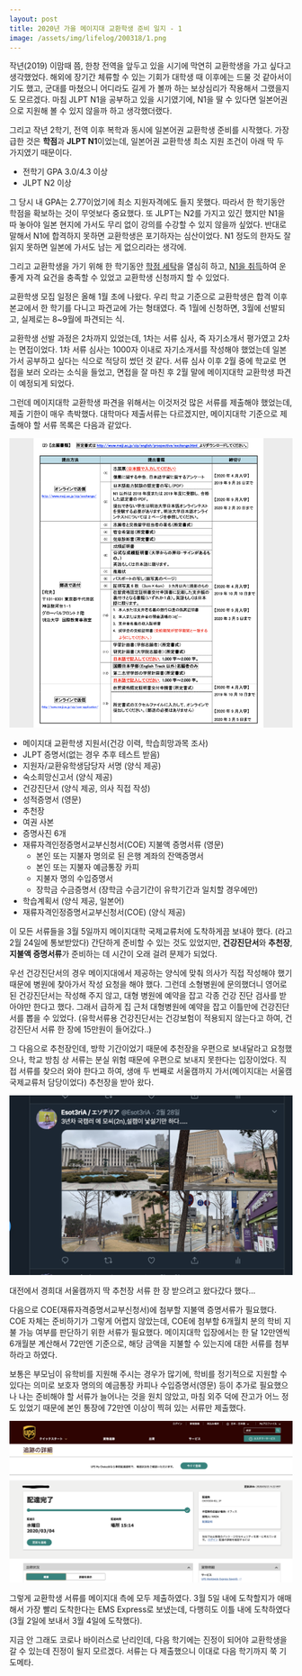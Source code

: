 ```yaml
---
layout: post
title: 2020년 가을 메이지대 교환학생 준비 일지 - 1
image: /assets/img/lifelog/200318/1.png
---
```


작년(2019) 이맘때 쯤, 한창 전역을 앞두고 있을 시기에 막연히 교환학생을 가고 싶다고 생각했었다.
해외에 장기간 체류할 수 있는 기회가 대학생 때 이후에는 드물 것 같아서이기도 했고,
군대를 마쳤으니 어디라도 길게 가 볼까 하는 보상심리가 작용해서 그랬을지도 모르겠다.
마침 JLPT N1을 공부하고 있을 시기였기에, N1을 딸 수 있다면 일본어권으로 지원해 볼 수 있지 않을까 하고 생각했더랬다.

그리고 작년 2학기, 전역 이후 복학과 동시에 일본어권 교환학생 준비를 시작했다.
가장 급한 것은 **학점**과 **JLPT N1**이었는데,
일본어권 교환학생 최소 지원 조건이 아래 딱 두 가지였기 때문이다.

* 전학기 GPA 3.0/4.3 이상
* JLPT N2 이상

그 당시 내 GPA는 2.77이었기에 최소 지원자격에도 들지 못했다. 따라서 한 학기동안 학점을 확보하는 것이 무엇보다 중요했다.
또 JLPT는 N2를 가지고 있긴 했지만 N1을 따 놓아야 일본 현지에 가서도 무리 없이 강의를 수강할 수 있지 않을까 싶었다.
반대로 말해서 N1에 합격하지 못하면 교환학생은 포기하자는 심산이었다. N1 정도의 한자도 잘 읽지 못하면 일본에 가서도 남는 게 없으리라는 생각에.

그리고 교환학생을 가기 위해 한 학기동안 [학점 세탁](/lifelog/2020-02-16-take-scholarship/)을 열심히 하고, 
[N1을 취득](/lifelog/2019-08-27-jlpt-n1)하여 운 좋게 자격 요건을 충족할 수 있었고 교환학생 신청까지 할 수 있었다.

교환학생 모집 일정은 올해 1월 초에 나왔다.
우리 학교 기준으로 교환학생은 합격 이후 본교에서 한 학기를 다니고 파견교에 가는 형태였다.
즉 1월에 신청하면, 3월에 선발되고, 실제로는 8~9월에 파견되는 식. 

교환학생 선발 과정은 2차까지 있었는데, 1차는 서류 심사, 즉 자기소개서 평가였고 2차는 면접이었다.
1차 서류 심사는 1000자 이내로 자기소개서를 작성해야 했었는데 일본 가서 공부하고 싶다는 식으로 적당히 썼던 것 같다.
서류 심사 이후 2월 중에 학교로 면접을 보러 오라는 소식을 들었고, 면접을 잘 마친 후 2월 말에 메이지대학 교환학생 파견이 예정되게 되었다.

그런데 메이지대학 교환학생 파견을 위해서는 이것저것 많은 서류를 제출해야 했었는데, 제출 기한이 매우 촉박했다.
대학마다 제출서류는 다르겠지만, 메이지대학 기준으로 제출해야 할 서류 목록은 다음과 같았다.

![1](/assets/img/lifelog/200318/2.png)

* 메이지대 교환학생 지원서(건강 이력, 학습희망과목 조사)
* JLPT 증명서(없는 경우 추후 테스트 받음)
* 지원자/교환유학생담당자 서명 (양식 제공)
* 숙소희망신고서 (양식 제공)
* 건강진단서 (양식 제공, 의사 직접 작성)
* 성적증명서 (영문)
* 추천장
* 여권 사본
* 증명사진 6개
* 재류자격인정증명서교부신청서(COE) 지불액 증명서류 (영문)
    - 본인 또는 지불자 명의로 된 은행 계좌의 잔액증명서
    - 본인 또는 지불자 예금통장 카피
    - 지불자 명의 수입증명서
    - 장학금 수금증명서 (장학금 수금기간이 유학기간과 일치할 경우에만)
* 학습계획서 (양식 제공, 일본어)
* 재류자격인정증명서교부신청서(COE) (양식 제공)

이 모든 서류들을 3월 5일까지 메이지대학 국제교류처에 도착하게끔 보내야 했다. (라고 2월 24일에 통보받았다)
간단하게 준비할 수 있는 것도 있었지만, **건강진단서**와 **추천장**, **지불액 증명서류**가 준비하는 데 시간이 오래 걸려 문제가 되었다.

우선 건강진단서의 경우 메이지대에서 제공하는 양식에 맞춰 의사가 직접 작성해야 했기 때문에 병원에 찾아가서 작성 요청을 해야 했다.
그런데 소형병원에 문의했더니 영어로 된 건강진단서는 작성해 주지 않고, 대형 병원에 예약을 잡고 각종 건강 진단 검사를 받아야만 한다고 했다.
그래서 급하게 집 근처 대형병원에 예약을 잡고 이틀만에 건강진단서를 뽑을 수 있었다.
(유학서류용 건강진단서는 건강보험이 적용되지 않는다고 하여, 건강진단서 서류 한 장에 15만원이 들어갔다..)

그 다음으로 추천장인데, 방학 기간이었기 때문에 추천장을 우편으로 보내달라고 요청했으나, 학교 방침 상 서류는 분실 위험 때문에 우편으로 보내지 못한다는 입장이었다.
직접 서류를 찾으러 와야 한다고 하여, 생애 두 번째로 서울캠까지 가서(메이지대는 서울캠 국제교류처 담당이었다) 추천장을 받아 왔다.

![1](/assets/img/lifelog/200318/3.png)

대전에서 경희대 서울캠까지 딱 추천장 서류 한 장 받으려고 왔다갔다 했다...

다음으로 COE(재류자격증명서교부신청서)에 첨부할 지불액 증명서류가 필요했다.
COE 자체는 준비하기가 그렇게 어렵지 않았는데, COE에 첨부할 6개월치 분의 학비 지불 가능 여부를 판단하기 위한 서류가 필요했다.
메이지대학 입장에서는 한 달 12만엔씩 6개월분 계산해서 72만엔 기준으로, 해당 금액을 지불할 수 있는지에 대한 서류를 첨부하라고 하였다.

보통은 부모님이 유학비를 지원해 주시는 경우가 많기에, 학비를 정기적으로 지원할 수 있다는 의미로 보호자 명의의 예금통장 카피나 수입증명서(영문) 등이 추가로 필요했으나
나는 준비해야 할 서류가 늘어나는 것을 원치 않았고, 마침 외주 덕에 잔고가 어느 정도 있었기 때문에 본인 통장에 72만엔 이상이 찍혀 있는 서류만 제출했다. 

![1](/assets/img/lifelog/200318/4.png)

그렇게 교환학생 서류를 메이지대 측에 모두 제출하였다.
3월 5일 내에 도착할지가 애매해서 가장 빨리 도착한다는 EMS Express로 보냈는데, 다행히도 이틀 내에 도착하였다(3월 2일에 보내서 3월 4일에 도착했다).

지금 안 그래도 코로나 바이러스로 난리인데, 다음 학기에는 진정이 되어야 교환학생을 갈 수 있는데 진정이 될지 모르겠다.
서류는 다 제출했으니 이대로 다음 학기까지 쭉 기도메타. 
